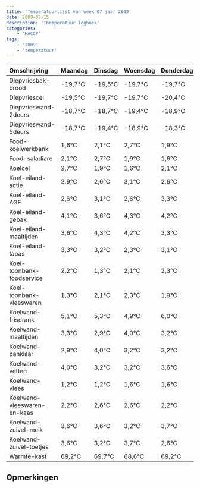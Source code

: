 ```yaml
---
title: 'Temperatuurlijst van week 07 jaar 2009'
date: 2009-02-15
description: 'Themperatuur logboek'
categories:
    - 'HACCP'
tags:
    - '2009'
    - 'temperatuur'
---
```

|Omschrijving|Maandag|Dinsdag|Woensdag|Donderdag|Vrijdag|Zaterdag|Zondag|
|:---|:---|:---|:---|:---|:---|:---|:---|
|Diepvriesbak-brood|-19,7°C|-19,5°C|-19,7°C|-19,7°C|-20,4°C|-19,9°C|-19,3°C|
|Diepvriescel|-19,5°C|-19,7°C|-19,7°C|-20,4°C|-19,9°C|-19,3°C|-20,1°C|
|Diepvrieswand-2deurs|-18,7°C|-18,7°C|-19,4°C|-18,9°C|-18,3°C|-19,1°C|-19,4°C|
|Diepvrieswand-5deurs|-18,7°C|-19,4°C|-18,9°C|-18,3°C|-19,1°C|-19,4°C|-18,9°C|
|Food-koelwerkbank|1,6°C|2,1°C|2,7°C|1,9°C|1,6°C|2,1°C|1,6°C|
|Food-saladiare|2,1°C|2,7°C|1,9°C|1,6°C|2,1°C|1,6°C|2,3°C|
|Koelcel|2,7°C|1,9°C|1,6°C|2,1°C|1,6°C|2,3°C|2,2°C|
|Koel-eiland-actie|2,9°C|2,6°C|3,1°C|2,6°C|3,3°C|3,2°C|2,3°C|
|Koel-eiland-AGF|2,6°C|3,1°C|2,6°C|3,3°C|3,2°C|2,3°C|3,1°C|
|Koel-eiland-gebak|4,1°C|3,6°C|4,3°C|4,2°C|3,3°C|4,1°C|4,3°C|
|Koel-eiland-maaltijden|3,6°C|4,3°C|4,2°C|3,3°C|4,1°C|4,3°C|3,9°C|
|Koel-eiland-tapas|3,3°C|3,2°C|2,3°C|3,1°C|3,3°C|2,9°C|4,0°C|
|Koel-toonbank-foodservice|2,2°C|1,3°C|2,1°C|2,3°C|1,9°C|3,0°C|2,2°C|
|Koel-toonbank-vleeswaren|1,3°C|2,1°C|2,3°C|1,9°C|3,0°C|2,2°C|2,2°C|
|Koelwand-frisdrank|5,1°C|5,3°C|4,9°C|6,0°C|5,2°C|5,2°C|5,6°C|
|Koelwand-maaltijden|3,3°C|2,9°C|4,0°C|3,2°C|3,2°C|3,6°C|3,6°C|
|Koelwand-panklaar|2,9°C|4,0°C|3,2°C|3,2°C|3,6°C|3,6°C|3,2°C|
|Koelwand-vetten|4,0°C|3,2°C|3,2°C|3,6°C|3,6°C|3,2°C|3,7°C|
|Koelwand-vlees|1,2°C|1,2°C|1,6°C|1,6°C|1,2°C|1,7°C|0,6°C|
|Koelwand-vleeswaren-en-kaas|2,2°C|2,6°C|2,6°C|2,2°C|2,7°C|1,6°C|2,2°C|
|Koelwand-zuivel-melk|3,6°C|3,6°C|3,2°C|3,7°C|2,6°C|3,2°C|2,9°C|
|Koelwand-zuivel-toetjes|3,6°C|3,2°C|3,7°C|2,6°C|3,2°C|2,9°C|2,8°C|
|Warmte-kast|69,2°C|69,7°C|68,6°C|69,2°C|68,9°C|68,8°C|68,0°C|

## Opmerkingen


